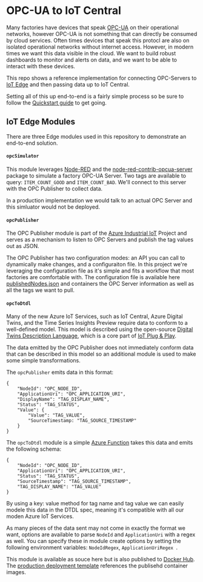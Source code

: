 # OPC-UA to IoT Central

Many factories have devices that speak [OPC-UA](https://opcfoundation.org/about/opc-technologies/opc-ua/) on their operational networks, however OPC-UA is not something that can directly be consumed by cloud services.  Often times devices that speak this protocl are also on isolated operational networks without internet access. However, in modern times we want this data visible in the cloud.  We want to build robust dashboards to monitor and alerts on data, and we want to be able to interact with these devices.

This repo shows a reference implementation for connecting OPC-Servers to [IoT Edge](https://azure.microsoft.com/en-us/services/iot-edge/) and then passing data up to IoT Central.

Setting all of this up end-to-end is a fairly simple process so be sure to follow the [Quickstart guide](./quickstart.md) to get going. 


## IoT Edge Modules

There are three Edge modules used in this repository to demonstrate an end-to-end solution.

#### `opcSimulator`

This module leverages [Node-RED](https://nodered.org/) and the [node-red-contrib-opcua-server](https://flows.nodered.org/node/node-red-contrib-opcua-server) package to simulate a factory OPC-UA Server.  Two tags are available to query: `ITEM_COUNT_GOOD` and `ITEM_COUNT_BAD`.  We'll connect to this server with the OPC Publisher to collect data.

In a production implementation we would talk to an actual OPC Server and this simluator would not be deployed.

#### `opcPublisher`

The OPC Publisher module is part of the [Azure Industrial IoT](https://github.com/Azure/Industrial-IoT) Project and serves as a mechanism to listen to OPC Servers and publish the tag values out as JSON.

The OPC Publisher has two configuration modes: an API you can call to dynamically make changes, and a configuraiton file.  In this project we're leveraging the configuration file as it's simple and fits a workflow that most factories are comfortable with.  The configuration file is available here [publishedNodes.json](./modules/opcPublisher/publishedNodes.json) and containers the OPC Server information as well as all the tags we want to pull.

#### `opcToDtdl`

Many of the new Azure IoT Services, such as IoT Central, Azure Digital Twins, and the Time Series Insights Preview require data to conform to a well-defined model. This model is described using the open-source [Digital Twins Description Language](https://github.com/Azure/opendigitaltwins-dtdl/tree/master/DTDL), which is a core part of [IoT Plug & Play](https://docs.microsoft.com/en-us/azure/iot-pnp/overview-iot-plug-and-play).  

The data emitted by the OPC Publisher does not immediately conform data that can be described in this model so an additional module is used to make some simple transformations.

The `opcPublisher` emits data in this format:

```
{
    "NodeId": "OPC_NODE_ID",
    "ApplicationUri": "OPC_APPLICATION_URI",
    "DisplayName": "TAG_DISPLAY_NAME",
    "Status": "TAG_STATUS",
    "Value": {
        "Value": "TAG_VALUE",
        "SourceTimestamp: "TAG_SOURCE_TIMESTAMP"
    }
}
```

The `opcToDtdl` module is a simple [Azure Function](https://docs.microsoft.com/en-us/azure/iot-edge/tutorial-deploy-function) takes this data and emits the following schema:

```
{
    "NodeId": "OPC_NODE_ID",
    "ApplicationUri": "OPC_APPLICATION_URI",
    "Status": "TAG_STATUS",
    "SourceTimestamp": "TAG_SOURCE_TIMESTAMP",
    "TAG_DISPLAY_NAME": "TAG_VALUE"
}
```

By using a key: value method for tag name and tag value we can easily modele this data in the DTDL spec, meaning it's compatible with all our moden Azure IoT Services.

As many pieces of the data sent may not come in exactly the format we want, options are available to parse `NodeId` and `ApplicationUri` with a regex as well.  You can specify these in module create options by setting the following environment variables: `NodeIdRegex`, `ApplicationUriRegex `.

This module is available as souce here but is also published to [Docker Hub](https://hub.docker.com/r/azureiotgbb/opc-publisher-to-dtdl).  The [production deployment template](./deployment.production.template.json) references the publisehd container images.


